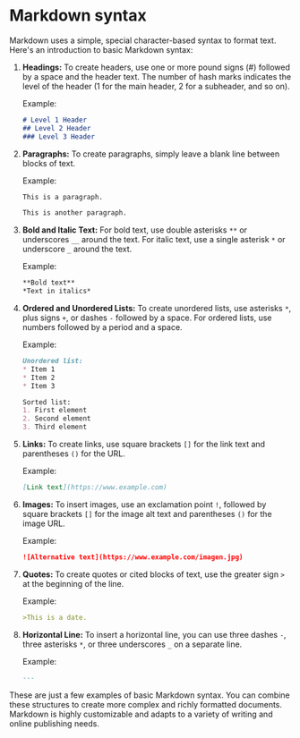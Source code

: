 # Markdown syntax

Markdown uses a simple, special character-based syntax to format text. Here's an introduction to basic Markdown syntax:

1. **Headings:**
    To create headers, use one or more pound signs (#) followed by a space and the header text. The number of hash marks indicates the level of the header (1 for the main header, 2 for a subheader, and so on).

    Example:
    ```markdown
    # Level 1 Header
    ## Level 2 Header
    ### Level 3 Header
    ```

2. **Paragraphs:**
    To create paragraphs, simply leave a blank line between blocks of text.

    Example:
    ```markdown
    This is a paragraph.

    This is another paragraph.
    ```

3. **Bold and Italic Text:**
    For bold text, use double asterisks `**` or underscores `__` around the text. For italic text, use a single asterisk `*` or underscore `_` around the text.

    Example:
    ```markdown
    **Bold text**
    *Text in italics*
    ```

4. **Ordered and Unordered Lists:**
    To create unordered lists, use asterisks `*`, plus signs `+`, or dashes `-` followed by a space. For ordered lists, use numbers followed by a period and a space.

    Example:
    ```markdown
    Unordered list:
    * Item 1
    * Item 2
    * Item 3

    Sorted list:
    1. First element
    2. Second element
    3. Third element
    ```

5. **Links:**
    To create links, use square brackets `[]` for the link text and parentheses `()` for the URL.

    Example:
    ```markdown
    [Link text](https://www.example.com)
    ```

6. **Images:**
    To insert images, use an exclamation point `!`, followed by square brackets `[]` for the image alt text and parentheses `()` for the image URL.

    Example:
    ```markdown
    ![Alternative text](https://www.example.com/imagen.jpg)
    ```

7. **Quotes:**
    To create quotes or cited blocks of text, use the greater sign `>` at the beginning of the line.

    Example:
    ```markdown
    >This is a date.
    ```

8. **Horizontal Line:**
    To insert a horizontal line, you can use three dashes `-`, three asterisks `*`, or three underscores `_` on a separate line.

    Example:
    ```markdown
    ---
    ```

These are just a few examples of basic Markdown syntax. You can combine these structures to create more complex and richly formatted documents. Markdown is highly customizable and adapts to a variety of writing and online publishing needs.